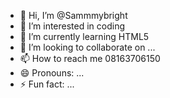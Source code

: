 - 👋 Hi, I’m @Sammmybright
- 👀 I’m interested in coding 
- 🌱 I’m currently learning HTML5 
- 💞️ I’m looking to collaborate on ...
- 📫 How to reach me 08163706150
- 😄 Pronouns: ...
- ⚡ Fun fact: ...

<!---
Sammmybright/Sammmybright is a ✨ special ✨ repository because its `README.md` (this file) appears on your GitHub profile.
You can click the Preview link to take a look at your changes.
--->
